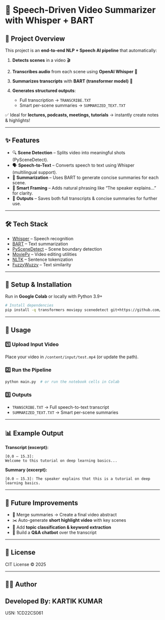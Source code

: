 # 🎥 Speech-Driven Video Summarizer with Whisper + BART

## 📌 Project Overview

This project is an **end-to-end NLP + Speech AI pipeline** that automatically:

1. **Detects scenes** in a video 🎬
2. **Transcribes audio** from each scene using **OpenAI Whisper** 🎤
3. **Summarizes transcripts** with **BART (transformer model)** 📝
4. **Generates structured outputs**:

   * Full transcription → `TRANSCRIBE.TXT`
   * Smart per-scene summaries → `SUMMARIZED_TEXT.TXT`

✅ Ideal for **lectures, podcasts, meetings, tutorials** → instantly create notes & highlights!

---

## ✨ Features

* 🔍 **Scene Detection** – Splits video into meaningful shots (PySceneDetect).
* 🗣 **Speech-to-Text** – Converts speech to text using Whisper (multilingual support).
* 📝 **Summarization** – Uses BART to generate concise summaries for each scene.
* 🎯 **Smart Framing** – Adds natural phrasing like “The speaker explains…” for clarity.
* 📂 **Outputs** – Saves both full transcripts & concise summaries for further use.

---

## 🛠 Tech Stack

* [Whisper](https://github.com/openai/whisper) – Speech recognition
* [BART](https://huggingface.co/facebook/bart-large-cnn) – Text summarization
* [PySceneDetect](https://github.com/Breakthrough/PySceneDetect) – Scene boundary detection
* [MoviePy](https://github.com/Zulko/moviepy) – Video editing utilities
* [NLTK](https://www.nltk.org/) – Sentence tokenization
* [FuzzyWuzzy](https://github.com/seatgeek/fuzzywuzzy) – Text similarity

---

## 🚀 Setup & Installation

Run in **Google Colab** or locally with Python 3.9+

```bash
# Install dependencies
pip install -q transformers moviepy scenedetect git+https://github.com/openai/whisper.git ffmpeg-python nltk fuzzywuzzy python-Levenshtein
```

---

## 📂 Usage

### 1️⃣ Upload Input Video

Place your video in `/content/input/test.mp4` (or update the path).

### 2️⃣ Run the Pipeline

```python
python main.py  # or run the notebook cells in Colab
```

### 3️⃣ Outputs

* `TRANSCRIBE.TXT` → Full speech-to-text transcript
* `SUMMARIZED_TEXT.TXT` → Smart per-scene summaries

---

## 📊 Example Output

**Transcript (excerpt):**

```
[0.0 – 15.3]:
Welcome to this tutorial on deep learning basics...
```

**Summary (excerpt):**

```
[0.0 – 15.3]: The speaker explains that this is a tutorial on deep learning basics.
```

---

## 🌟 Future Improvements

* 📌 Merge summaries → Create a final video abstract
* ✂️ Auto-generate **short highlight video** with key scenes
* 🧾 Add **topic classification & keyword extraction**
* 🤖 Build a **Q\&A chatbot** over the transcript

---

## 📜 License

CIT License © 2025

---

## 👨‍💻 Author

Developed By: KARTIK KUMAR
---
USN: 1CD22CS061
